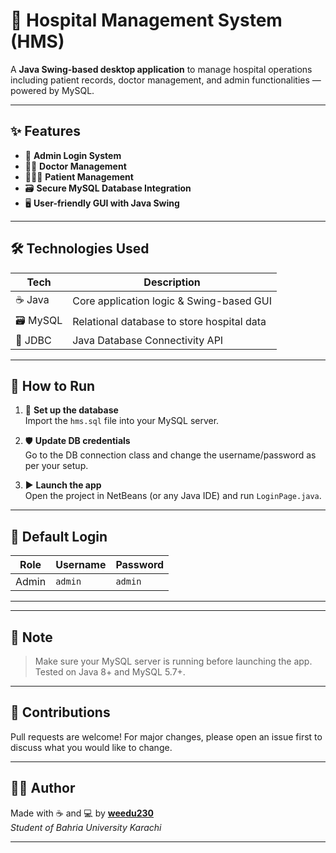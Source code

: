 # 🏥 Hospital Management System (HMS)

A **Java Swing-based desktop application** to manage hospital operations including patient records, doctor management, and admin functionalities — powered by MySQL.

---

## ✨ Features

- 🔐 **Admin Login System**
- 👨‍⚕️ **Doctor Management**
- 🧑‍🤝‍🧑 **Patient Management**
- 🗃️ **Secure MySQL Database Integration**
- 🖥️ **User-friendly GUI with Java Swing**

---

## 🛠️ Technologies Used

| Tech      | Description |
|-----      |-------------|
| ☕ Java  | Core application logic & Swing-based GUI |
| 🗃️ MySQL | Relational database to store hospital data |
| 🔌 JDBC  | Java Database Connectivity API |

---

## 🚀 How to Run

1. 🧱 **Set up the database**  
   Import the `hms.sql` file into your MySQL server.

2. 🛡️ **Update DB credentials**  
   Go to the DB connection class and change the username/password as per your setup.

3. ▶️ **Launch the app**  
   Open the project in NetBeans (or any Java IDE) and run `LoginPage.java`.

---

## 🔑 Default Login

| Role | Username | Password |
|------|----------|----------|
| Admin | `admin` | `admin` |

---






---

## 📌 Note

> Make sure your MySQL server is running before launching the app.  
> Tested on Java 8+ and MySQL 5.7+.

---

## 🤝 Contributions

Pull requests are welcome! For major changes, please open an issue first to discuss what you would like to change.

---

## 🧙‍♂️ Author

Made with ☕ and 💻 by **[weedu230](https://github.com/weedu230)**  
_Student of Bahria University Karachi_

---





